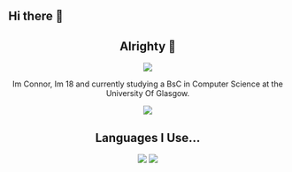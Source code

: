 ## Hi there 👋


<H2 align="center">
Alrighty 👋
</h2>
<p align="center">
<img src="https://profile-counter.glitch.me/ConnorCampagnaDeveloper/count.svg">
</p>
 
 <p align="center">Im Connor, Im 18 and currently studying a BsC in Computer Science at the University Of Glasgow.</p> 
 
 <p align="center">
	<img src="https://github-readme-stats.vercel.app/api/?username=ConnorCampagnaDeveloper&show_icons=true&title_color=3380C4&icon_color=3380C4&text_color=edf2f7&bg_color=151515"></img>
</p>

<H2 align="center">
Languages I Use...
</h2>

 <p align="center">
	<img src="https://icons.iconarchive.com/icons/cornmanthe3rd/plex/256/Other-python-icon.png"></img>
 <img src="https://developer.apple.com/assets/elements/icons/swiftui/swiftui-128x128_2x.png"></img>
 </p>
 
